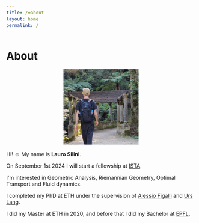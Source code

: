 ```yaml
---
title: /✾about
layout: home
permalink: /
---
```


# About

<p align="center">
<img src="avatar_old.png" alt="avatar" width="200"/>
</p>

Hi! ☺ My name is **Lauro Silini**.

On September 1st 2024 I will start a fellowship at [ISTA](https://mathematics.pages.ist.ac.at/).

I'm interested in Geometric Analysis, Riemannian Geometry, Optimal Transport and Fluid dynamics.

I completed my PhD at ETH under the supervision of [Alessio Figalli](https://people.math.ethz.ch/~afigalli/) and [Urs Lang](https://people.math.ethz.ch/~lang/).

I did my Master at ETH in 2020, and before that I did my Bachelor at [EPFL](https://www.epfl.ch/fr/).

